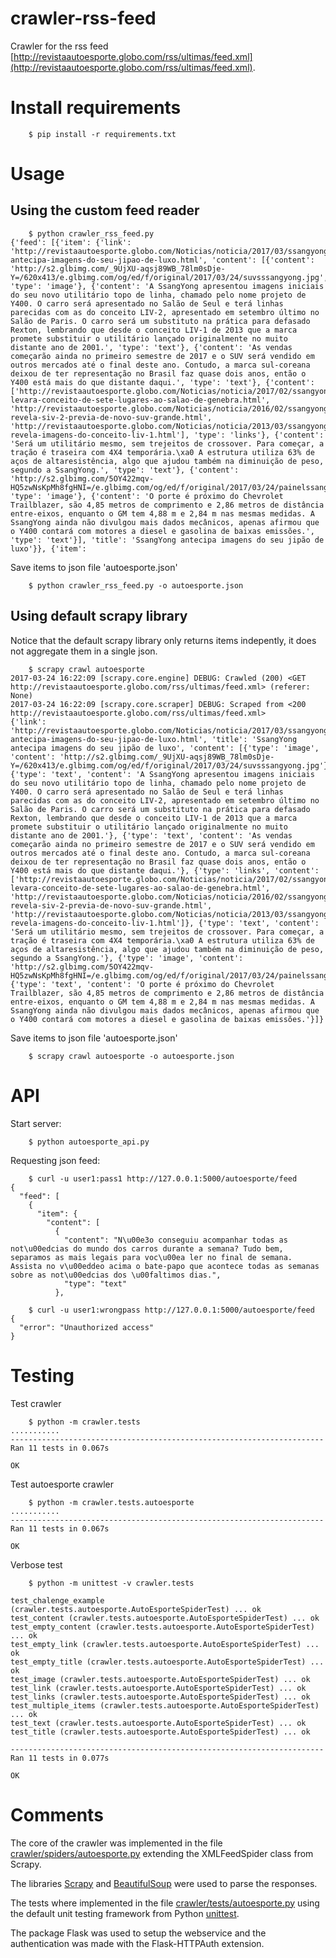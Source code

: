 # crawler-rss-feed
Crawler for the rss feed [http://revistaautoesporte.globo.com/rss/ultimas/feed.xml](http://revistaautoesporte.globo.com/rss/ultimas/feed.xml).


# Install requirements

```
	$ pip install -r requirements.txt
```

# Usage


## Using the custom feed reader


```
	$ python crawler_rss_feed.py
{'feed': [{'item': {'link': 'http://revistaautoesporte.globo.com/Noticias/noticia/2017/03/ssangyong-antecipa-imagens-do-seu-jipao-de-luxo.html', 'content': [{'content': 'http://s2.glbimg.com/_9UjXU-aqsj89WB_78lm0sDje-Y=/620x413/e.glbimg.com/og/ed/f/original/2017/03/24/suvsssangyong.jpg', 'type': 'image'}, {'content': 'A SsangYong apresentou imagens iniciais do seu novo utilitário topo de linha, chamado pelo nome projeto de Y400. O carro será apresentado no Salão de Seul e terá linhas parecidas com as do conceito LIV-2, apresentado em setembro último no Salão de Paris. O carro será um substituto na prática para defasado Rexton, lembrando que desde o conceito LIV-1 de 2013 que a marca promete substituir o utilitário lançado originalmente no muito distante ano de 2001.', 'type': 'text'}, {'content': 'As vendas começarão ainda no primeiro semestre de 2017 e o SUV será vendido em outros mercados até o final deste ano. Contudo, a marca sul-coreana deixou de ter representação no Brasil faz quase dois anos, então o Y400 está mais do que distante daqui.', 'type': 'text'}, {'content': ['http://revistaautoesporte.globo.com/Noticias/noticia/2017/02/ssangyong-levara-conceito-de-sete-lugares-ao-salao-de-genebra.html', 'http://revistaautoesporte.globo.com/Noticias/noticia/2016/02/ssangyong-revela-siv-2-previa-de-novo-suv-grande.html', 'http://revistaautoesporte.globo.com/Noticias/noticia/2013/03/ssangyong-revela-imagens-do-conceito-liv-1.html'], 'type': 'links'}, {'content': 'Será um utilitário mesmo, sem trejeitos de crossover. Para começar, a tração é traseira com 4X4 temporária.\xa0 A estrutura utiliza 63% de aços de altaresistência, algo que ajudou também na diminuição de peso, segundo a SsangYong.', 'type': 'text'}, {'content': 'http://s2.glbimg.com/5OY422mqv-HQ5zwNsKpMh8fgHNI=/e.glbimg.com/og/ed/f/original/2017/03/24/painelssangyong.jpg', 'type': 'image'}, {'content': 'O porte é próximo do Chevrolet Trailblazer, são 4,85 metros de comprimento e 2,86 metros de distância entre-eixos, enquanto o GM tem 4,88 m e 2,84 m nas mesmas medidas. A SsangYong ainda não divulgou mais dados mecânicos, apenas afirmou que o Y400 contará com motores a diesel e gasolina de baixas emissões.', 'type': 'text'}], 'title': 'SsangYong antecipa imagens do seu jipão de luxo'}}, {'item':
```

Save items to json file 'autoesporte.json'
```
	$ python crawler_rss_feed.py -o autoesporte.json
```

## Using default scrapy library
Notice that the default scrapy library only returns items indepently, it does not aggregate them in a single json.

```
	$ scrapy crawl autoesporte
2017-03-24 16:22:09 [scrapy.core.engine] DEBUG: Crawled (200) <GET http://revistaautoesporte.globo.com/rss/ultimas/feed.xml> (referer: None)
2017-03-24 16:22:09 [scrapy.core.scraper] DEBUG: Scraped from <200 http://revistaautoesporte.globo.com/rss/ultimas/feed.xml>
{'link': 'http://revistaautoesporte.globo.com/Noticias/noticia/2017/03/ssangyong-antecipa-imagens-do-seu-jipao-de-luxo.html', 'title': 'SsangYong antecipa imagens do seu jipão de luxo', 'content': [{'type': 'image', 'content': 'http://s2.glbimg.com/_9UjXU-aqsj89WB_78lm0sDje-Y=/620x413/e.glbimg.com/og/ed/f/original/2017/03/24/suvsssangyong.jpg'}, {'type': 'text', 'content': 'A SsangYong apresentou imagens iniciais do seu novo utilitário topo de linha, chamado pelo nome projeto de Y400. O carro será apresentado no Salão de Seul e terá linhas parecidas com as do conceito LIV-2, apresentado em setembro último no Salão de Paris. O carro será um substituto na prática para defasado Rexton, lembrando que desde o conceito LIV-1 de 2013 que a marca promete substituir o utilitário lançado originalmente no muito distante ano de 2001.'}, {'type': 'text', 'content': 'As vendas começarão ainda no primeiro semestre de 2017 e o SUV será vendido em outros mercados até o final deste ano. Contudo, a marca sul-coreana deixou de ter representação no Brasil faz quase dois anos, então o Y400 está mais do que distante daqui.'}, {'type': 'links', 'content': ['http://revistaautoesporte.globo.com/Noticias/noticia/2017/02/ssangyong-levara-conceito-de-sete-lugares-ao-salao-de-genebra.html', 'http://revistaautoesporte.globo.com/Noticias/noticia/2016/02/ssangyong-revela-siv-2-previa-de-novo-suv-grande.html', 'http://revistaautoesporte.globo.com/Noticias/noticia/2013/03/ssangyong-revela-imagens-do-conceito-liv-1.html']}, {'type': 'text', 'content': 'Será um utilitário mesmo, sem trejeitos de crossover. Para começar, a tração é traseira com 4X4 temporária.\xa0 A estrutura utiliza 63% de aços de altaresistência, algo que ajudou também na diminuição de peso, segundo a SsangYong.'}, {'type': 'image', 'content': 'http://s2.glbimg.com/5OY422mqv-HQ5zwNsKpMh8fgHNI=/e.glbimg.com/og/ed/f/original/2017/03/24/painelssangyong.jpg'}, {'type': 'text', 'content': 'O porte é próximo do Chevrolet Trailblazer, são 4,85 metros de comprimento e 2,86 metros de distância entre-eixos, enquanto o GM tem 4,88 m e 2,84 m nas mesmas medidas. A SsangYong ainda não divulgou mais dados mecânicos, apenas afirmou que o Y400 contará com motores a diesel e gasolina de baixas emissões.'}]}
```

Save items to json file 'autoesporte.json'
```
	$ scrapy crawl autoesporte -o autoesporte.json
```


# API
Start server:

```
	$ python autoesporte_api.py
```

Requesting json feed:
```
	$ curl -u user1:pass1 http://127.0.0.1:5000/autoesporte/feed
{
  "feed": [
    {
      "item": {
        "content": [
          {
            "content": "N\u00e3o conseguiu acompanhar todas as not\u00edcias do mundo dos carros durante a semana? Tudo bem, separamos as mais legais para voc\u00ea ler no final de semana. Assista no v\u00eddeo acima o bate-papo que acontece todas as semanas sobre as not\u00edcias dos \u00faltimos dias.", 
            "type": "text"
          },
```

```
	$ curl -u user1:wrongpass http://127.0.0.1:5000/autoesporte/feed 
{
  "error": "Unauthorized access"
}

```




# Testing

Test crawler
```
	$ python -m crawler.tests
...........
----------------------------------------------------------------------
Ran 11 tests in 0.067s

OK
```

Test autoesporte crawler
```
	$ python -m crawler.tests.autoesporte
...........
----------------------------------------------------------------------
Ran 11 tests in 0.067s

OK
```

Verbose test
```
	$ python -m unittest -v crawler.tests

test_chalenge_example (crawler.tests.autoesporte.AutoEsporteSpiderTest) ... ok
test_content (crawler.tests.autoesporte.AutoEsporteSpiderTest) ... ok
test_empty_content (crawler.tests.autoesporte.AutoEsporteSpiderTest) ... ok
test_empty_link (crawler.tests.autoesporte.AutoEsporteSpiderTest) ... ok
test_empty_title (crawler.tests.autoesporte.AutoEsporteSpiderTest) ... ok
test_image (crawler.tests.autoesporte.AutoEsporteSpiderTest) ... ok
test_link (crawler.tests.autoesporte.AutoEsporteSpiderTest) ... ok
test_links (crawler.tests.autoesporte.AutoEsporteSpiderTest) ... ok
test_multiple_items (crawler.tests.autoesporte.AutoEsporteSpiderTest) ... ok
test_text (crawler.tests.autoesporte.AutoEsporteSpiderTest) ... ok
test_title (crawler.tests.autoesporte.AutoEsporteSpiderTest) ... ok

----------------------------------------------------------------------
Ran 11 tests in 0.077s

OK
```



# Comments

The core of the crawler was implemented in the file [crawler/spiders/autoesporte.py](crawler/spiders/autoesporte.py)  extending the XMLFeedSpider class from Scrapy.

The libraries [Scrapy](https://scrapy.org/) and [BeautifulSoup](https://www.crummy.com/software/BeautifulSoup/)  were used to parse the responses.

The tests where implemented in the file [crawler/tests/autoesporte.py](crawler/tests/autoesporte.py) using 	the default unit testing framework from Python [unittest](https://docs.python.org/3/library/unittest.html).

The package Flask was used to setup the webservice and the authentication was made with the Flask-HTTPAuth extension.